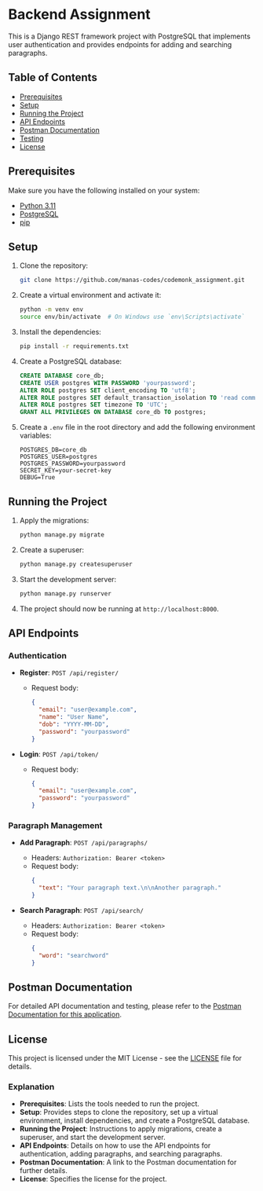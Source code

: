 # Backend Assignment

This is a Django REST framework project with PostgreSQL that implements user authentication and provides endpoints for adding and searching paragraphs.

## Table of Contents

- [Prerequisites](#prerequisites)
- [Setup](#setup)
- [Running the Project](#running-the-project)
- [API Endpoints](#api-endpoints)
- [Postman Documentation](#postman-documentation)
- [Testing](#testing)
- [License](#license)

## Prerequisites

Make sure you have the following installed on your system:

- [Python 3.11](https://www.python.org/downloads/)
- [PostgreSQL](https://www.postgresql.org/download/)
- [pip](https://pip.pypa.io/en/stable/installation/)

## Setup

1. Clone the repository:
    ```bash
    git clone https://github.com/manas-codes/codemonk_assignment.git
    ```

2. Create a virtual environment and activate it:
    ```bash
    python -m venv env
    source env/bin/activate  # On Windows use `env\Scripts\activate`
    ```

3. Install the dependencies:
    ```bash
    pip install -r requirements.txt
    ```

4. Create a PostgreSQL database:
    ```sql
    CREATE DATABASE core_db;
    CREATE USER postgres WITH PASSWORD 'yourpassword';
    ALTER ROLE postgres SET client_encoding TO 'utf8';
    ALTER ROLE postgres SET default_transaction_isolation TO 'read committed';
    ALTER ROLE postgres SET timezone TO 'UTC';
    GRANT ALL PRIVILEGES ON DATABASE core_db TO postgres;
    ```

5. Create a `.env` file in the root directory and add the following environment variables:
    ```env
    POSTGRES_DB=core_db
    POSTGRES_USER=postgres
    POSTGRES_PASSWORD=yourpassword
    SECRET_KEY=your-secret-key
    DEBUG=True
    ```

## Running the Project

1. Apply the migrations:
    ```bash
    python manage.py migrate
    ```

2. Create a superuser:
    ```bash
    python manage.py createsuperuser
    ```

3. Start the development server:
    ```bash
    python manage.py runserver
    ```

4. The project should now be running at `http://localhost:8000`.

## API Endpoints

### Authentication

- **Register**: `POST /api/register/`
  - Request body:
    ```json
    {
      "email": "user@example.com",
      "name": "User Name",
      "dob": "YYYY-MM-DD",
      "password": "yourpassword"
    }
    ```

- **Login**: `POST /api/token/`
  - Request body:
    ```json
    {
      "email": "user@example.com",
      "password": "yourpassword"
    }
    ```

### Paragraph Management

- **Add Paragraph**: `POST /api/paragraphs/`
  - Headers: `Authorization: Bearer <token>`
  - Request body:
    ```json
    {
      "text": "Your paragraph text.\n\nAnother paragraph."
    }
    ```

- **Search Paragraph**: `POST /api/search/`
  - Headers: `Authorization: Bearer <token>`
  - Request body:
    ```json
    {
      "word": "searchword"
    }
    ```

## Postman Documentation

For detailed API documentation and testing, please refer to the [Postman Documentation for this application](https://documenter.getpostman.com/view/29726683/2sA3Qwb9mC).

## License

This project is licensed under the MIT License - see the [LICENSE](LICENSE) file for details.

### Explanation

- **Prerequisites**: Lists the tools needed to run the project.
- **Setup**: Provides steps to clone the repository, set up a virtual environment, install dependencies, and create a PostgreSQL database.
- **Running the Project**: Instructions to apply migrations, create a superuser, and start the development server.
- **API Endpoints**: Details on how to use the API endpoints for authentication, adding paragraphs, and searching paragraphs.
- **Postman Documentation**: A link to the Postman documentation for further details.
- **License**: Specifies the license for the project.
